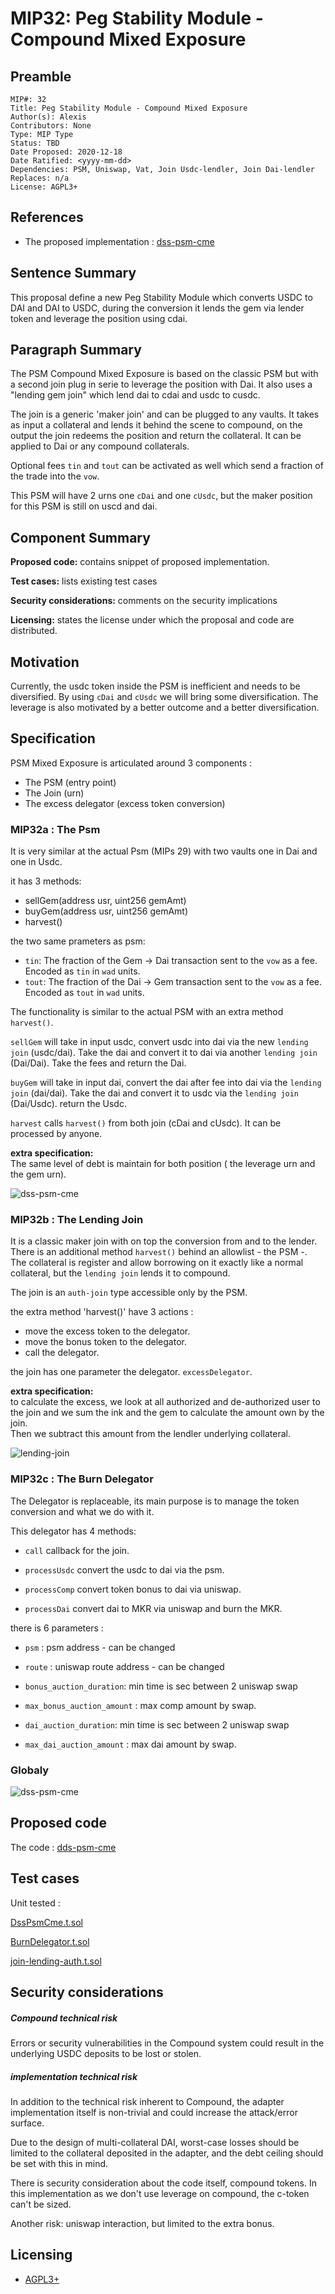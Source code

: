 # MIP32: Peg Stability Module - Compound Mixed Exposure

## Preamble
```
MIP#: 32
Title: Peg Stability Module - Compound Mixed Exposure
Author(s): Alexis
Contributors: None
Type: MIP Type
Status: TBD
Date Proposed: 2020-12-18
Date Ratified: <yyyy-mm-dd>
Dependencies: PSM, Uniswap, Vat, Join Usdc-lendler, Join Dai-lendler 
Replaces: n/a
License: AGPL3+
```
## References

* The proposed implementation : [dss-psm-cme](https://github.com/alexisgayte/dss-psm-cme)

## Sentence Summary

This proposal define a new Peg Stability Module which converts USDC to DAI and DAI to USDC, during the conversion it lends the gem via lender token and 
leverage the position using cdai.

## Paragraph Summary

The PSM Compound Mixed Exposure is based on the classic PSM but with a second join plug in serie to leverage the position with Dai.
It also uses a "lending gem join" which lend dai to cdai and usdc to cusdc.

The join is a generic 'maker join' and can be plugged to any vaults.
It takes as input a collateral and lends it behind the scene to compound, 
on the output the join redeems the position and return the collateral. 
It can be applied to Dai or any compound collaterals.

Optional fees `tin` and `tout` can be activated as well which send a fraction of the trade into the `vow`.

This PSM will have 2 urns one `cDai` and one `cUsdc`, but the maker position for this PSM is still on uscd and dai.

## Component Summary

**Proposed code:** contains snippet of proposed implementation.

**Test cases:** lists existing test cases

**Security considerations:** comments on the security implications

**Licensing:** states the license under which the proposal and code are distributed.


## Motivation

Currently, the usdc token inside the PSM is inefficient and needs to be diversified. 
By using `cDai` and `cUsdc` we will bring some diversification. 
The leverage is also motivated by a better outcome and a better diversification.

## Specification

PSM Mixed Exposure is articulated around 3 components :
- The PSM (entry point)
- The Join (urn)
- The excess delegator (excess token conversion)

### MIP32a : The Psm

It is very similar at the actual Psm (MIPs 29) with two vaults one in Dai and one in Usdc.

it has 3 methods:
 - sellGem(address usr, uint256 gemAmt)
 - buyGem(address usr, uint256 gemAmt)
 - harvest()

the two same prameters as psm:
- `tin`: The fraction of the Gem -> Dai transaction sent to the `vow` as a fee. Encoded as `tin` in `wad` units.
- `tout`: The fraction of the Dai -> Gem transaction sent to the `vow` as a fee. Encoded as `tout` in `wad` units.

The functionality is similar to the actual PSM with an extra method `harvest()`.

`sellGem` will take in input usdc, 
convert usdc into dai via the new `lending join` (usdc/dai). 
Take the dai and convert it to dai via another `lending join` (Dai/Dai).
Take the fees and return the Dai.

`buyGem` will take in input dai,
convert the dai after fee into dai via the `lending join` (dai/dai).
Take the dai and convert it to usdc via the `lending join` (Dai/Usdc).
return the Usdc.

`harvest` calls `harvest()` from both join (cDai and cUsdc).
It can be processed by anyone.

**extra specification:**  
The same level of debt is maintain for both position ( the leverage urn and the gem urn).

![dss-psm-cme](dss-psm-cme.png?raw=true)

### MIP32b : The Lending Join 

It is a classic maker join with on top the conversion from and to the lender.
There is an additional method `harvest()` behind an allowlist - the PSM -.
The collateral is register and allow borrowing on it exactly like a normal collateral, but the `lending join` lends it to compound.

The join is an `auth-join` type accessible only by the PSM.

the extra method 'harvest()' have 3 actions :
- move the excess token to the delegator.
- move the bonus token to the delegator.
- call the delegator.

the join has one parameter the delegator. `excessDelegator`.

**extra specification:**  
to calculate the excess, we look at all authorized and de-authorized user to the join
and we sum the ink and the gem to calculate the amount own by the join.  
Then we subtract this amount from the lendler underlying collateral.


![lending-join](lending-join.png?raw=true)


### MIP32c : The Burn Delegator

The Delegator is replaceable, its main purpose is to manage the token conversion and what we do with it.

This delegator has 4 methods:
- `call` callback for the join.

- `processUsdc` convert the usdc to dai via the psm.
- `processComp` convert token bonus to dai via uniswap.  
- `processDai`  convert dai to MKR via uniswap and burn the MKR.

there is 6 parameters :
- `psm` : psm address - can be changed
- `route` : uniswap route address - can be changed

- `bonus_auction_duration`: min time is sec between 2 uniswap swap
- `max_bonus_auction_amount` : max comp amount by swap.
- `dai_auction_duration`: min time is sec between 2 uniswap swap
- `max_dai_auction_amount` : max dai amount by swap.

### Globaly


![dss-psm-cme](dss-psm-cme-global.png?raw=true)


## Proposed code

The code : [dds-psm-cme](https://github.com/alexisgayte/dss-psm-cme/)

## Test cases
Unit tested :


 [DssPsmCme.t.sol](https://github.com/alexisgayte/dss-psm-cme/blob/master/src/DssPsmCme.t.sol)

 [BurnDelegator.t.sol](https://github.com/alexisgayte/dss-psm-cme/blob/master/src/BurnDelegator.t.sol)

 [join-lending-auth.t.sol](https://github.com/alexisgayte/dss-psm-cme/blob/master/src/join-lending-auth.t.sol)

## Security considerations

##### Compound technical risk

Errors or security vulnerabilities in the Compound system could result in the underlying USDC deposits to be lost or stolen.

##### implementation technical risk

In addition to the technical risk inherent to Compound, the adapter implementation itself is non-trivial and could increase the attack/error surface.

Due to the design of multi-collateral DAI, worst-case losses should be limited to the collateral deposited in the adapter, and the debt ceiling should be set with this in mind.

There is security consideration about the code itself, compound tokens.
In this implementation as we don't use leverage on compound, the c-token can't be sized.

Another risk: uniswap interaction, but limited to the extra bonus.

## Licensing
   - [AGPL3+](https://www.gnu.org/licenses/agpl-3.0.en.html)